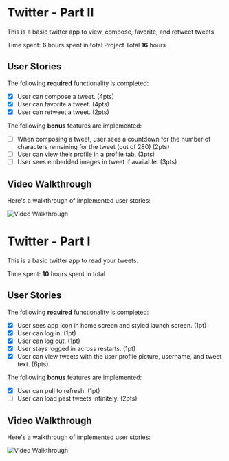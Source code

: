 # Twitter - Part II

This is a basic twitter app to view, compose, favorite, and retweet tweets.

Time spent: **6** hours spent in total
Project Total **16** hours

## User Stories

The following **required** functionality is completed:

- [x] User can compose a tweet. (4pts)
- [x] User can favorite a tweet. (4pts)
- [x] User can retweet a tweet. (2pts)

The following **bonus** features are implemented:

- [ ] When composing a tweet, user sees a countdown for the number of characters remaining for the tweet (out of 280) (2pts)
- [ ] User can view their profile in a profile tab. (3pts)
- [ ] User sees embedded images in tweet if available. (3pts)

## Video Walkthrough

Here's a walkthrough of implemented user stories:

<img src='http://g.recordit.co/XbkQNrlQds.gif' title='Video Walkthrough' width='' alt='Video Walkthrough' />

# Twitter - Part I

This is a basic twitter app to read your tweets.

Time spent: **10** hours spent in total

## User Stories

The following **required** functionality is completed:

- [x] User sees app icon in home screen and styled launch screen. (1pt)
- [x] User can log in. (1pt)
- [x] User can log out. (1pt)
- [x] User stays logged in across restarts. (1pt)
- [x] User can view tweets with the user profile picture, username, and tweet text. (6pts)

The following **bonus** features are implemented:

- [x] User can pull to refresh. (1pt)
- [ ] User can load past tweets infinitely. (2pts)

## Video Walkthrough

Here's a walkthrough of implemented user stories:

<img src='http://g.recordit.co/8zgBUisCcI.gif' title='Video Walkthrough' width='' alt='Video Walkthrough' />
